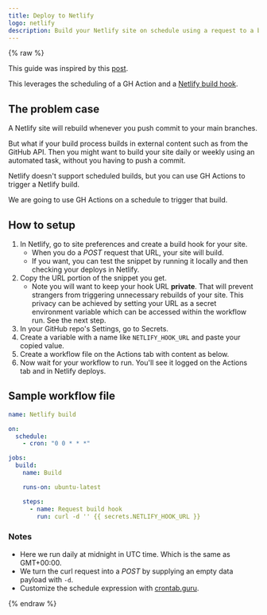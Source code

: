 ```yaml
---
title: Deploy to Netlify
logo: netlify
description: Build your Netlify site on schedule using a request to a build hook
---
```


{% raw %}

This guide was inspired by this [post](https://dev.to/chantastic/schedule-netlify-builds-with-github-actions-chron-and-webhooks-17n7).

This leverages the scheduling of a GH Action and a [Netlify build hook](https://docs.netlify.com/configure-builds/build-hooks/).


## The problem case

A Netlify site will rebuild whenever you push commit to your main branches.

But what if your build process builds in external content such as from the GitHub API. Then you might want to build your site daily or weekly using an automated task, without you having to push a commit.

Netlify doesn't support scheduled builds, but you can use GH Actions to trigger a Netlify build.

We are going to use GH Actions on a schedule to trigger that build.


## How to setup

1. In Netlify, go to site preferences and create a build hook for your site. 
    - When you do a _POST_ request that URL, your site will build. 
   - If you want, you can test the snippet by running it locally and then checking your deploys in Netlify.
1. Copy the URL portion of the snippet you get.
    - Note you will want to keep your hook URL **private**. That will prevent strangers from triggering unnecessary rebuilds of your site. This privacy can be achieved by setting your URL as a secret environment variable which can be accessed within the workflow run. See the next step.
1. In your GitHub repo's Settings, go to Secrets.
1. Create a variable with a name like `NETLIFY_HOOK_URL` and paste your copied value.
1. Create a workflow file on the Actions tab with content as below.
1. Now wait for your workflow to run. You'll see it logged on the Actions tab and in Netlify deploys.


## Sample workflow file

```yaml
name: Netlify build

on:
  schedule:
    - cron: "0 0 * * *"

jobs:
  build:
    name: Build

    runs-on: ubuntu-latest

    steps:
      - name: Request build hook
        run: curl -d '' {{ secrets.NETLIFY_HOOK_URL }}
```

### Notes

- Here we run daily at midnight in UTC time. Which is the same as GMT+00:00.
- We turn the curl request into a _POST_ by supplying an empty data payload with `-d`.
- Customize the schedule expression with [crontab.guru](https://crontab.guru).

{% endraw %}

